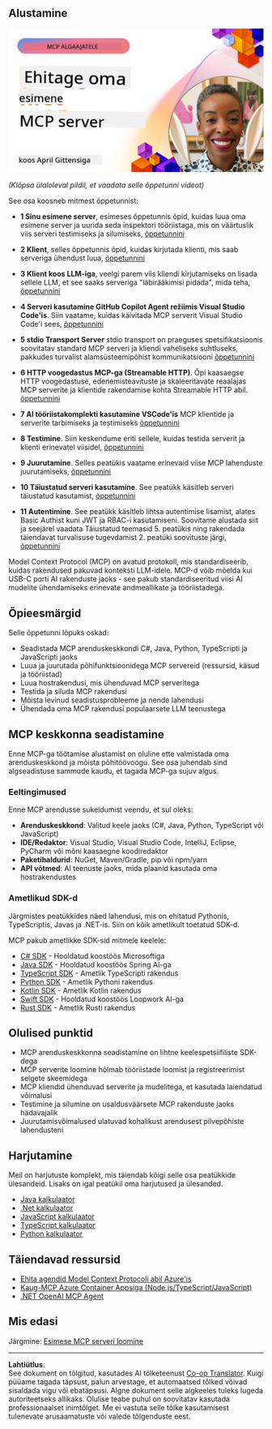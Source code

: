 <!--
CO_OP_TRANSLATOR_METADATA:
{
  "original_hash": "f400d87053221363769113c24f117248",
  "translation_date": "2025-10-11T11:29:10+00:00",
  "source_file": "03-GettingStarted/README.md",
  "language_code": "et"
}
-->
## Alustamine  

[![Ehita oma esimene MCP server](../../../translated_images/04.0ea920069efd979a0b2dad51e72c1df7ead9c57b3305796068a6cee1f0dd6674.et.png)](https://youtu.be/sNDZO9N4m9Y)

_(Klõpsa ülaloleval pildil, et vaadata selle õppetunni videot)_

See osa koosneb mitmest õppetunnist:

- **1 Sinu esimene server**, esimeses õppetunnis õpid, kuidas luua oma esimene server ja uurida seda inspektori tööriistaga, mis on väärtuslik viis serveri testimiseks ja silumiseks, [õppetunnini](01-first-server/README.md)

- **2 Klient**, selles õppetunnis õpid, kuidas kirjutada klienti, mis saab serveriga ühendust luua, [õppetunnini](02-client/README.md)

- **3 Klient koos LLM-iga**, veelgi parem viis kliendi kirjutamiseks on lisada sellele LLM, et see saaks serveriga "läbirääkimisi pidada", mida teha, [õppetunnini](03-llm-client/README.md)

- **4 Serveri kasutamine GitHub Copilot Agent režiimis Visual Studio Code'is**. Siin vaatame, kuidas käivitada MCP serverit Visual Studio Code'i sees, [õppetunnini](04-vscode/README.md)

- **5 stdio Transport Server** stdio transport on praeguses spetsifikatsioonis soovitatav standard MCP serveri ja kliendi vaheliseks suhtluseks, pakkudes turvalist alamsüsteemipõhist kommunikatsiooni [õppetunnini](05-stdio-server/README.md)

- **6 HTTP voogedastus MCP-ga (Streamable HTTP)**. Õpi kaasaegse HTTP voogedastuse, edenemisteavituste ja skaleeritavate reaalajas MCP serverite ja klientide rakendamise kohta Streamable HTTP abil. [õppetunnini](06-http-streaming/README.md)

- **7 AI tööriistakomplekti kasutamine VSCode'is** MCP klientide ja serverite tarbimiseks ja testimiseks [õppetunnini](07-aitk/README.md)

- **8 Testimine**. Siin keskendume eriti sellele, kuidas testida serverit ja klienti erinevatel viisidel, [õppetunnini](08-testing/README.md)

- **9 Juurutamine**. Selles peatükis vaatame erinevaid viise MCP lahenduste juurutamiseks, [õppetunnini](09-deployment/README.md)

- **10 Täiustatud serveri kasutamine**. See peatükk käsitleb serveri täiustatud kasutamist, [õppetunnini](./10-advanced/README.md)

- **11 Autentimine**. See peatükk käsitleb lihtsa autentimise lisamist, alates Basic Authist kuni JWT ja RBAC-i kasutamiseni. Soovitame alustada siit ja seejärel vaadata Täiustatud teemasid 5. peatükis ning rakendada täiendavat turvalisuse tugevdamist 2. peatüki soovituste järgi, [õppetunnini](./11-simple-auth/README.md)

Model Context Protocol (MCP) on avatud protokoll, mis standardiseerib, kuidas rakendused pakuvad konteksti LLM-idele. MCP-d võib mõelda kui USB-C porti AI rakenduste jaoks - see pakub standardiseeritud viisi AI mudelite ühendamiseks erinevate andmeallikate ja tööriistadega.

## Õpieesmärgid

Selle õppetunni lõpuks oskad:

- Seadistada MCP arenduskeskkondi C#, Java, Python, TypeScripti ja JavaScripti jaoks
- Luua ja juurutada põhifunktsioonidega MCP servereid (ressursid, käsud ja tööriistad)
- Luua hostrakendusi, mis ühenduvad MCP serveritega
- Testida ja siluda MCP rakendusi
- Mõista levinud seadistusprobleeme ja nende lahendusi
- Ühendada oma MCP rakendusi populaarsete LLM teenustega

## MCP keskkonna seadistamine

Enne MCP-ga töötamise alustamist on oluline ette valmistada oma arenduskeskkond ja mõista põhitöövoogu. See osa juhendab sind algseadistuse sammude kaudu, et tagada MCP-ga sujuv algus.

### Eeltingimused

Enne MCP arendusse sukeldumist veendu, et sul oleks:

- **Arenduskeskkond**: Valitud keele jaoks (C#, Java, Python, TypeScript või JavaScript)
- **IDE/Redaktor**: Visual Studio, Visual Studio Code, IntelliJ, Eclipse, PyCharm või mõni kaasaegne koodiredaktor
- **Paketihaldurid**: NuGet, Maven/Gradle, pip või npm/yarn
- **API võtmed**: AI teenuste jaoks, mida plaanid kasutada oma hostrakendustes

### Ametlikud SDK-d

Järgmistes peatükkides näed lahendusi, mis on ehitatud Pythonis, TypeScriptis, Javas ja .NET-is. Siin on kõik ametlikult toetatud SDK-d.

MCP pakub ametlikke SDK-sid mitmele keelele:
- [C# SDK](https://github.com/modelcontextprotocol/csharp-sdk) - Hooldatud koostöös Microsoftiga
- [Java SDK](https://github.com/modelcontextprotocol/java-sdk) - Hooldatud koostöös Spring AI-ga
- [TypeScript SDK](https://github.com/modelcontextprotocol/typescript-sdk) - Ametlik TypeScripti rakendus
- [Python SDK](https://github.com/modelcontextprotocol/python-sdk) - Ametlik Pythoni rakendus
- [Kotlin SDK](https://github.com/modelcontextprotocol/kotlin-sdk) - Ametlik Kotlin rakendus
- [Swift SDK](https://github.com/modelcontextprotocol/swift-sdk) - Hooldatud koostöös Loopwork AI-ga
- [Rust SDK](https://github.com/modelcontextprotocol/rust-sdk) - Ametlik Rusti rakendus

## Olulised punktid

- MCP arenduskeskkonna seadistamine on lihtne keelespetsiifiliste SDK-dega
- MCP serverite loomine hõlmab tööriistade loomist ja registreerimist selgete skeemidega
- MCP kliendid ühenduvad serverite ja mudelitega, et kasutada laiendatud võimalusi
- Testimine ja silumine on usaldusväärsete MCP rakenduste jaoks hädavajalik
- Juurutamisvõimalused ulatuvad kohalikust arendusest pilvepõhiste lahendusteni

## Harjutamine

Meil on harjutuste komplekt, mis täiendab kõigi selle osa peatükkide ülesandeid. Lisaks on igal peatükil oma harjutused ja ülesanded.

- [Java kalkulaator](./samples/java/calculator/README.md)
- [.Net kalkulaator](../../../03-GettingStarted/samples/csharp)
- [JavaScript kalkulaator](./samples/javascript/README.md)
- [TypeScript kalkulaator](./samples/typescript/README.md)
- [Python kalkulaator](../../../03-GettingStarted/samples/python)

## Täiendavad ressursid

- [Ehita agendid Model Context Protocoli abil Azure'is](https://learn.microsoft.com/azure/developer/ai/intro-agents-mcp)
- [Kaug-MCP Azure Container Appsiga (Node.js/TypeScript/JavaScript)](https://learn.microsoft.com/samples/azure-samples/mcp-container-ts/mcp-container-ts/)
- [.NET OpenAI MCP Agent](https://learn.microsoft.com/samples/azure-samples/openai-mcp-agent-dotnet/openai-mcp-agent-dotnet/)

## Mis edasi

Järgmine: [Esimese MCP serveri loomine](01-first-server/README.md)

---

**Lahtiütlus**:  
See dokument on tõlgitud, kasutades AI tõlketeenust [Co-op Translator](https://github.com/Azure/co-op-translator). Kuigi püüame tagada täpsust, palun arvestage, et automaatsed tõlked võivad sisaldada vigu või ebatäpsusi. Algne dokument selle algkeeles tuleks lugeda autoriteetseks allikaks. Olulise teabe puhul on soovitatav kasutada professionaalset inimtõlget. Me ei vastuta selle tõlke kasutamisest tulenevate arusaamatuste või valede tõlgenduste eest.